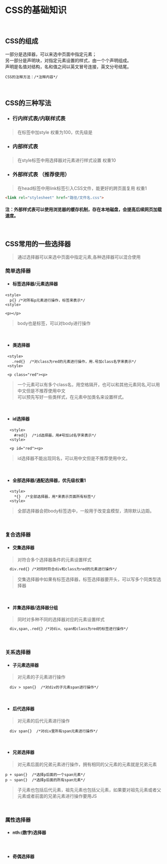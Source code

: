 # CSS的基础知识

</br>

## CSS的组成
一部分是选择器，可以来选中页面中指定元素；<br/>
另一部分是声明块，对指定元素设置的样式，由一个个声明组成。<br/>
声明是名值对结构，名和值之间以英文冒号连接，英文分号结尾。
```
CSS的注释方法：/*注释内容*/
```

</br>

## CSS的三种写法
- <h3>行内样式表/内联样式表<h3/>
  
> 在标签中加style
> 权重为100，优先级是

- <h3>内部样式表<h3/>
  
> 在style标签中用选择器对元素进行样式设置
> 权重10

- <h3>外部样式表 （推荐使用）<h3/>
  
> 在head标签中用link标签引入CSS文件，能更好的跨页面复用
> 权重1
```html
<link rel="stylesheet" href="路径/文件名.css">
```
#### 注：外部样式表可以使用浏览器的缓存机制，存在本地磁盘，会提高后续网页加载速度。

</br>

## CSS常用的一些选择器
> 通过选择器可以来选中页面中指定元素,各种选择器可以混合使用

### 简单选择器
- <h4>标签选择器/元素选择器<h4/>

```
<style>
  p{} /*对所有p元素进行操作，标签来表示*/
<style>

<p></p>
```
> body也是标签，可以对body进行操作

</br>
  
- <h4>类选择器<h4/>
  
 ```
  <style>
    .red{}  /*对class为red的元素进行操作，用.号加class名字来表示*/
  <style>
    
  <p class="red"><p>
```
> 一个元素可以有多个class名，用空格隔开，也可以和其他元素同名,可以用中文但是不推荐使用中文<br>
可以预先写好一些类样式，在元素中加类名来设置样式。

</br>

- <h4>id选择器<h4/>
  
```
  <style>
    #red{}  /*id选择器，用#号加id名字来表示*/
  <style>
    
  <p id="red"><p>
```
> id选择器不能出现同名，可以用中文但是不推荐使用中文。

</br>

- <h4>全部选择器/通配选择器，优先级权重1<h4/>

```
  <style>
    *{}  /*全部选择器，用*来表示页面所有标签*/
  <style>
```
> 全部选择器会把body标签选中，一般用于改变盒模型，清除默认边距。

</br>

### 复合选择器
- <h4>交集选择器<h4/>
  
> 对符合多个选择器条件的元素设置样式
```html
  div.red{} /*对同时符合div和class为red的元素进行操作*/
```

> 交集选择器中如果有标签选择器，标签选择器要开头，可以写多个同类型选择器

</br>

- <h4>并集选择器/选择器分组</h4>

> 同时对多种不同的选择器对应的元素设置样式
```html
  div,span,.red{} /*对div、span和class为red的标签进行操作*/
```
  
</br>

### 关系选择器
- <h4>子元素选择器</h4>

> 对元素的子元素进行操作

```
  div > span{}  /*对div的子元素span进行操作*/
```

</br>

- <h4>后代选择器</h4>

> 对元素的后代元素进行操作

```
  div span{}  /*对div里所有span元素进行操作*/
```

</br>

- <h4>兄弟选择器</h4>

> 对元素后面的兄弟元素进行操作，拥有相同的父元素的元素就是兄弟元素

```
p + span{}  /*选择p后面的一个span元素*/
p ~ span{}  /*选择p后面的所有span元素*/
```

> 子元素也包括后代元素，祖先元素也包括父元素，如果要对祖先元素或者父元素或者前面的兄弟元素进行操作要用JS

</br>

### 属性选择器

- <h4>nth:(数字)选择器<h4/>
  
</br>
  
- <h4>奇偶选择器<h4/>
